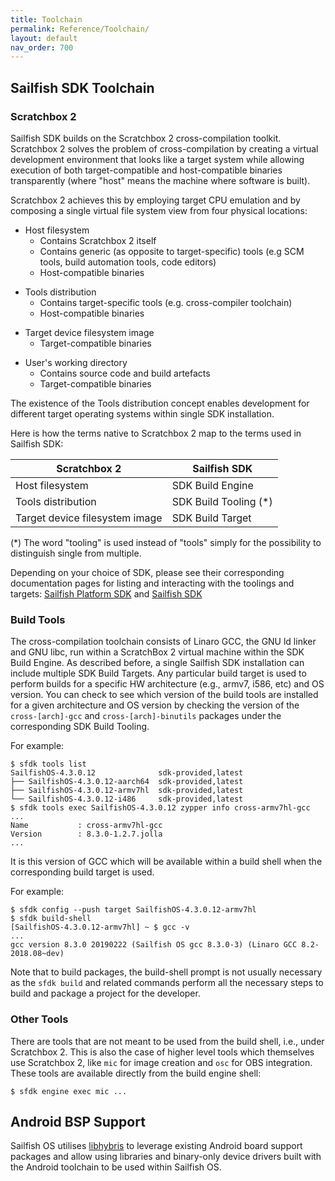 ```yaml
---
title: Toolchain
permalink: Reference/Toolchain/
layout: default
nav_order: 700
---
```


## Sailfish SDK Toolchain

### Scratchbox 2

Sailfish SDK builds on the Scratchbox 2 cross-compilation toolkit. Scratchbox 2 solves the problem of cross-compilation by creating a virtual development environment that looks like a target system while allowing execution of both target-compatible and host-compatible binaries transparently (where "host" means the machine where software is built).

Scratchbox 2 achieves this by employing target CPU emulation and by composing a single virtual file system view from four physical locations:

  - Host filesystem
      - Contains Scratchbox 2 itself
      - Contains generic (as opposite to target-specific) tools (e.g SCM tools, build automation tools, code editors)
      - Host-compatible binaries

<!-- end list -->

  - Tools distribution
      - Contains target-specific tools (e.g. cross-compiler toolchain)
      - Host-compatible binaries

<!-- end list -->

  - Target device filesystem image
      - Target-compatible binaries

<!-- end list -->

  - User's working directory
      - Contains source code and build artefacts
      - Target-compatible binaries

The existence of the Tools distribution concept enables development for different target operating systems within single SDK installation.

Here is how the terms native to Scratchbox 2 map to the terms used in Sailfish SDK:

| Scratchbox 2                   | Sailfish SDK           |
| ------------------------------ | ---------------------- |
| Host filesystem                | SDK Build Engine       |
| Tools distribution             | SDK Build Tooling (\*) |
| Target device filesystem image | SDK Build Target       |

(\*) The word "tooling" is used instead of "tools" simply for the possibility to distinguish single from multiple.

Depending on your choice of SDK, please see their corresponding documentation pages for listing and interacting with the toolings and targets: [Sailfish Platform SDK](/Tools/Platform_SDK/Building_Packages#listing-installed-build-targets) and [Sailfish SDK](/Tools/Sailfish_SDK/Building_packages#building-packages-locally)

### Build Tools

The cross-compilation toolchain consists of Linaro GCC, the GNU ld linker and GNU libc, run within a ScratchBox 2 virtual machine within the SDK Build Engine. As described before, a single Sailfish SDK installation can include multiple SDK Build Targets. Any particular build target is used to perform builds for a specific HW architecture (e.g., armv7, i586, etc) and OS version. You can check to see which version of the build tools are installed for a given architecture and OS version by checking the version of the `cross-[arch]-gcc` and `cross-[arch]-binutils` packages under the corresponding SDK Build Tooling.

For example:
```
$ sfdk tools list
SailfishOS-4.3.0.12              sdk-provided,latest
├── SailfishOS-4.3.0.12-aarch64  sdk-provided,latest
├── SailfishOS-4.3.0.12-armv7hl  sdk-provided,latest
└── SailfishOS-4.3.0.12-i486     sdk-provided,latest
$ sfdk tools exec SailfishOS-4.3.0.12 zypper info cross-armv7hl-gcc
...
Name           : cross-armv7hl-gcc
Version        : 8.3.0-1.2.7.jolla
...
```

It is this version of GCC which will be available within a build shell when the corresponding build target is used.

For example:
```nosh
$ sfdk config --push target SailfishOS-4.3.0.12-armv7hl
$ sfdk build-shell
[SailfishOS-4.3.0.12-armv7hl] ~ $ gcc -v
...
gcc version 8.3.0 20190222 (Sailfish OS gcc 8.3.0-3) (Linaro GCC 8.2-2018.08~dev)
```

Note that to build packages, the build-shell prompt is not usually necessary as the `sfdk build` and related commands perform all the necessary steps to build and package a project for the developer.

### Other Tools

There are tools that are not meant to be used from the build shell, i.e., under Scratchbox 2. This is also the case of higher level tools which themselves use Scratchbox 2, like `mic` for image creation and `osc` for OBS integration. These tools are available directly from the build engine shell:
```nosh
$ sfdk engine exec mic ...
```

## Android BSP Support

Sailfish OS utilises [libhybris](https://github.com/libhybris/libhybris) to leverage existing Android board support packages and allow using libraries and binary-only device drivers built with the Android toolchain to be used within Sailfish OS.
